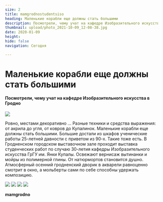```yaml
---
size: 2
title: mamgrodnostudentsiso
heading: Маленькие корабли еще должны стать большими
description: Посмотрели, чему учат на кафедре Изобразительного искусства в Гродно
thumbnail: upload/photo_2021-10-09_12-08-38.jpg
date: 2020-01-09
height: 
hide: false
navigation: Сегодня

---
```

# **Маленькие корабли еще должны стать большими**

#### Посмотрели, чему учат на кафедре Изобразительного искусства в Гродно

<img src="https://i.imgur.com/9Wimkyx.jpg">

Ровно, местами декоративно ... Разные техники и средства выражения: от акрила до угля, от ковров до Купалинок. Маленькие корабли еще должны стать большими. Большие достали из шкафов ученические работы 25-летней давности с приветом из 90-х. Такие тоже есть. В Гродненском городском выставочном зале проходит выставка студенческих работ по случаю 30-летия кафедры Изобразительного искусства ГрГУ им. Янки Купалы. Освежают вернисаж вытинанки и мойры из полимерной глины. От натюрмортов становится душно. Атмосферный осенний гродненский дворик в акварели равноценно смотрит в окно, а мольберты сами по себе способны удержать композицию.

<div class="gallery4">
<!-- Смените gallery2 на gallery3 или gallery4, цифра определяет количество картинок в одном ряду -->
<img src="https://i.imgur.com/Gsr4k4I.jpg">
<img src="https://i.imgur.com/iZPrhFy.jpg">
<img src="https://i.imgur.com/qSEkd5x.jpg">
<img src="https://i.imgur.com/IXABEJ6.jpg">  
</div>  
  

**mamgrodno**